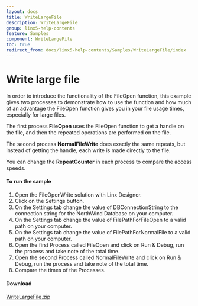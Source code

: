```yaml
---
layout: docs
title: WriteLargeFile
description: WriteLargeFile
group: linx5-help-contents
feature: Samples
component: WriteLargeFile
toc: true
redirect_from: docs/linx5-help-contents/Samples/WriteLargeFile/index
---
```

Write large file
================

In order to introduce the functionality of the FileOpen function, this example gives two processes to demonstrate how to use the function and how much of an advantage the FileOpen function gives you in your file usage times, especially for large files.

The first process **FileOpen** uses the FileOpen function to get a handle on the file, and then the repeated operations are performed on the file.

The second process **NormalFileWrite** does exactly the same repeats, but instead of getting the handle, each write is made directly to the file.

You can change the **RepeatCounter** in each process to compare the access speeds.

#### To run the sample

1. Open the FileOpenWrite solution with Linx Designer.
1. Click on the Settings button.
1. On the Settings tab change the value of DBConnectionString to the connection string for the NorthWind Database on your computer.
1. On the Settings tab change the value of FilePathForFileOpen to a valid path on your computer.
1. On the Settings tab change the value of FilePathForNormalFile to a valid path on your computer.
1. Open the first Process called FileOpen and click on Run & Debug, run the process and take note of the total time.
1. Open the second Process called NormalFileWrite and click on Run & Debug, run the process and take note of the total time.
1. Compare the times of the Processes.

#### Download
[WriteLargeFile.zip](WriteLargeFile.zip)
